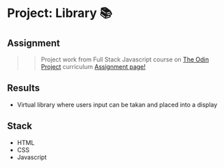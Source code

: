 # Project: Library :books:

## Assignment

> > Project work from Full Stack Javascript course on [The Odin Project](https://www.theodinproject.com) curriculum
> > [Assignment page!](https://www.theodinproject.com/paths/full-stack-javascript/courses/javascript/lessons/library)

## Results

- Virtual library where users input can be takan and placed into a display

## Stack

- HTML
- CSS
- Javascript
